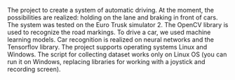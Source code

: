 The project to create a system of automatic driving. At the moment, the possibilities are realized: holding on the lane and braking in front of cars. The system was tested on the Euro Trusk simulator 2. The OpenCV library is used to recognize the road markings. To drive a car, we used machine learning models. Car recognition is realized on neural networks and the Tensorflov library.
The project supports operating systems Linux and Windows.
The script for collecting dataset works only on Linux OS (you can run it on Windows, replacing libraries for working with a joystick and recording screen).
